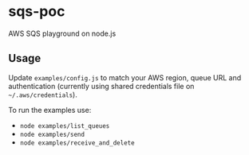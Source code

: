 sqs-poc
==============
AWS SQS playground on node.js

## Usage

Update `examples/config.js` to match your AWS region, queue URL and authentication (currently using shared
credentials file on `~/.aws/credentials`).

To run the examples use:
- `node examples/list_queues`
- `node examples/send`
- `node examples/receive_and_delete`

